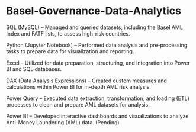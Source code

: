 # Basel-Governance-Data-Analytics

 SQL (MySQL) – Managed and queried datasets, including the Basel AML Index and FATF lists, to assess high-risk countries.
 
Python (Jupyter Notebook) – Performed data analysis and pre-processing tasks to prepare data for visualization and reporting.

 Excel – Utilized for data preparation, structuring, and integration into Power BI and SQL databases.
 
DAX (Data Analysis Expressions) – Created custom measures and calculations within Power BI for in-depth AML risk analysis.

 Power Query – Executed data extraction, transformation, and loading (ETL) processes to clean and prepare AML datasets for analysis.
 
Power BI – Developed interactive dashboards and visualizations to analyze Anti-Money Laundering (AML) data. (Pending)
